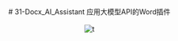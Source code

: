 <div align="center">
<div>
# 31-Docx_AI_Assistant 应用大模型API的Word插件
</div>
<br>
<div>
<img alt="t" src="https://img.shields.io/badge/Docx-AI_Assistant-blue">
</div>
